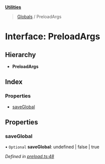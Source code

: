 **[Utilities](../README.md)**

> [Globals](../README.md) / PreloadArgs

# Interface: PreloadArgs

## Hierarchy

* **PreloadArgs**

## Index

### Properties

* [saveGlobal](preloadargs.md#saveglobal)

## Properties

### saveGlobal

• `Optional` **saveGlobal**: undefined \| false \| true

*Defined in [preload.ts:48](https://github.com/noobiept/utilities/blob/4235ba9/source/preload.ts#L48)*
